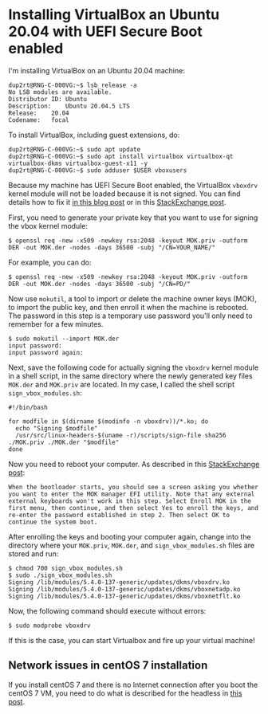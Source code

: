 # Installing VirtualBox an Ubuntu 20.04 with UEFI Secure Boot enabled
I'm installing VirtualBox on an Ubuntu 20.04 machine:
```shell
dup2rt@RNG-C-000VG:~$ lsb_release -a
No LSB modules are available.
Distributor ID:	Ubuntu
Description:	Ubuntu 20.04.5 LTS
Release:	20.04
Codename:	focal
```

To install VirtualBox, including guest extensions, do:
```shell
dup2rt@RNG-C-000VG:~$ sudo apt update
dup2rt@RNG-C-000VG:~$ sudo apt install virtualbox virtualbox-qt virtualbox-dkms virtualbox-guest-x11 -y
dup2rt@RNG-C-000VG:~$ sudo adduser $USER vboxusers 
```

Because my machine has UEFI Secure Boot enabled, the VirtualBox `vboxdrv` kernel module will not be loaded because it is not signed. You can find details how to fix it [in this blog post]( https://gist.github.com/jeffersfp/9ee1fe859f4e480267e23a58b4b36c93) or in this [StackExchange post](https://superuser.com/questions/1438279/how-to-sign-a-kernel-module-ubuntu-18-04).

First, you need to generate your private key that you want to use for signing the vbox kernel module:
```shell
$ openssl req -new -x509 -newkey rsa:2048 -keyout MOK.priv -outform DER -out MOK.der -nodes -days 36500 -subj "/CN=YOUR_NAME/"
```

For example, you can do:
```shell
$ openssl req -new -x509 -newkey rsa:2048 -keyout MOK.priv -outform DER -out MOK.der -nodes -days 36500 -subj "/CN=PD/"
```

Now use `mokutil`, a tool to import or delete the machine owner keys (MOK), to import the public key, and then enroll it when the machine is rebooted. The password in this step is a temporary use password you'll only need to remember for a few minutes.
```shell
$ sudo mokutil --import MOK.der
input password:
input password again:
```

Next, save the following code for actually signing the `vboxdrv` kernel module in a shell script, in the same directory where the newly generated key files `MOK.der` and `MOK.priv` are located. In my case, I called the shell script `sign_vbox_modules.sh`:

```shell
#!/bin/bash

for modfile in $(dirname $(modinfo -n vboxdrv))/*.ko; do
  echo "Signing $modfile"
  /usr/src/linux-headers-$(uname -r)/scripts/sign-file sha256 ./MOK.priv ./MOK.der "$modfile"
done
```

Now you need to reboot your computer. As described in this [StackExchange post](https://superuser.com/questions/1438279/how-to-sign-a-kernel-module-ubuntu-18-04):

	When the bootloader starts, you should see a screen asking you whether you want to enter the MOK manager EFI utility. Note that any external external keyboards won't work in this step. Select Enroll MOK in the first menu, then continue, and then select Yes to enroll the keys, and re-enter the password established in step 2. Then select OK to continue the system boot.


After enrolling the keys and booting your computer again, change into the directory where your `MOK.priv`, `MOK.der`, and `sign_vbox_modules.sh` files are stored and run:

```shell
$ chmod 700 sign_vbox_modules.sh
$ sudo ./sign_vbox_modules.sh
Signing /lib/modules/5.4.0-137-generic/updates/dkms/vboxdrv.ko
Signing /lib/modules/5.4.0-137-generic/updates/dkms/vboxnetadp.ko
Signing /lib/modules/5.4.0-137-generic/updates/dkms/vboxnetflt.ko
```

Now, the following command should execute without errors:
```shell
$ sudo modprobe vboxdrv
```

If this is the case, you can start Virtualbox and fire up your virtual machine!

## Network issues in centOS 7 installation
If you install centOS 7 and there is no Internet connection after you boot the centOS 7 VM, you need to do what is described for the headless in [this post](https://unix.stackexchange.com/questions/78295/centos-no-network-interface-after-installation-in-virtualbox).
